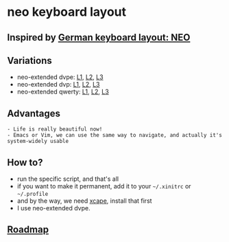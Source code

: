 neo keyboard layout
===================

## Inspired by [German keyboard layout: NEO](http://www.neo-layout.org/)

## Variations

- neo-extended dvpe: [L1](http://gnat-tang-shared-image.qiniudn.com/neo-dvpe-L1.svg), [L2](http://gnat-tang-shared-image.qiniudn.com/neo-dvpe-L2.svg), [L3](http://gnat-tang-shared-image.qiniudn.com/neo-L3.svg)
- neo-extended dvp: [L1](http://gnat-tang-shared-image.qiniudn.com/neo-dvp-L1.svg), [L2](http://gnat-tang-shared-image.qiniudn.com/neo-dvp-L2.svg), [L3](http://gnat-tang-shared-image.qiniudn.com/neo-L3.svg)
- neo-extended qwerty: [L1](http://gnat-tang-shared-image.qiniudn.com/neo-qwerty-L1.svg), [L2](http://gnat-tang-shared-image.qiniudn.com/neo-qwerty-L2.svg), [L3](http://gnat-tang-shared-image.qiniudn.com/neo-L3.svg)

## Advantages
    - Life is really beautiful now! 
    - Emacs or Vim, we can use the same way to navigate, and actually it's system-widely usable



## How to?
- run the specific script, and that's all 
- if you want to make it permanent, add it to your `~/.xinitrc` or `~/.profile`
- and by the way, we need [xcape](https://github.com/alols/xcape), install that first
- I use neo-extended dvpe.

## [Roadmap](/roadmap.md)
